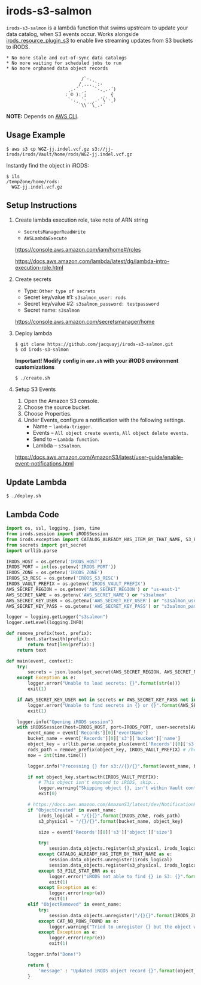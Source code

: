 # irods-s3-salmon

`irods-s3-salmon` is a lambda function that swims upstream to update your data catalog, when S3 events occur. Works alongside [irods_resource_plugin_s3](https://github.com/irods/irods_resource_plugin_s3) to enable live streaming updates from S3 buckets to iRODS.

    * No more stale and out-of-sync data catalogs
    * No more waiting for scheduled jobs to run  
    * No more orphaned data object records       

 ```
                             /`·.¸
                            /¸...¸`:·
                        ¸.·´  ¸   `·.¸.·´)
                       : © ):´;      ¸  {
                        `·.¸ `·  ¸.·´\`·¸)
                            `\\´´\¸.·´
 ```

**NOTE:** Depends on [AWS CLI](https://docs.aws.amazon.com/cli/latest/userguide/install-cliv2.html).

## Usage Example

```
$ aws s3 cp WGZ-jj.indel.vcf.gz s3://jj-irods/irods/Vault/home/rods/WGZ-jj.indel.vcf.gz
```

Instantly find the object in iRODS:

```
$ ils
/tempZone/home/rods:
  WGZ-jj.indel.vcf.gz
```

## Setup Instructions

1. Create lambda execution role, take note of ARN string

    - `SecretsManagerReadWrite`
    - `AWSLambdaExecute`

    https://console.aws.amazon.com/iam/home#/roles
    
    https://docs.aws.amazon.com/lambda/latest/dg/lambda-intro-execution-role.html

2. Create secrets

    - Type: `Other type of secrets`
    - Secret key/value #1: `s3salmon_user: rods`
    - Secret key/value #2: `s3salmon_password: testpassword`
    - Secret name: `s3salmon`

    https://console.aws.amazon.com/secretsmanager/home

3. Deploy lambda
    
    ```
    $ git clone https://github.com/jacquayj/irods-s3-salmon.git
    $ cd irods-s3-salmon
    ```
    
    **Important! Modify config in `env.sh` with your iRODS environment customizations**

    ```
    $ ./create.sh
    ```

4. Setup S3 Events

    1. Open the Amazon S3 console.
    2. Choose the source bucket.
    3. Choose Properties.
    4. Under Events, configure a notification with the following settings.
        * Name – `lambda-trigger`.
        * Events – `All object create events`, `All object delete events`.
        * Send to – `Lambda function`.
        * Lambda – `s3salmon`.

    https://docs.aws.amazon.com/AmazonS3/latest/user-guide/enable-event-notifications.html

## Update Lambda

```
$ ./deploy.sh
```

## Lambda Code

```python
import os, ssl, logging, json, time
from irods.session import iRODSSession
from irods.exception import CATALOG_ALREADY_HAS_ITEM_BY_THAT_NAME, S3_FILE_STAT_ERR, CAT_NO_ROWS_FOUND
from secrets import get_secret
import urllib.parse

IRODS_HOST = os.getenv('IRODS_HOST')
IRODS_PORT = int(os.getenv('IRODS_PORT'))
IRODS_ZONE = os.getenv('IRODS_ZONE')
IRODS_S3_RESC = os.getenv('IRODS_S3_RESC')
IRODS_VAULT_PREFIX = os.getenv('IRODS_VAULT_PREFIX')
AWS_SECRET_REGION = os.getenv('AWS_SECRET_REGION') or "us-east-1"
AWS_SECRET_NAME = os.getenv('AWS_SECRET_NAME') or "s3salmon"
AWS_SECRET_KEY_USER = os.getenv('AWS_SECRET_KEY_USER') or "s3salmon_user"
AWS_SECRET_KEY_PASS = os.getenv('AWS_SECRET_KEY_PASS') or "s3salmon_password"

logger = logging.getLogger("s3salmon")
logger.setLevel(logging.INFO)

def remove_prefix(text, prefix):
    if text.startswith(prefix):
        return text[len(prefix):]
    return text 

def main(event, context):
    try:
        secrets = json.loads(get_secret(AWS_SECRET_REGION, AWS_SECRET_NAME))
    except Exception as e:
        logger.error("Unable to load secrets: {}".format(str(e)))
        exit(1)

    if AWS_SECRET_KEY_USER not in secrets or AWS_SECRET_KEY_PASS not in secrets:
        logger.error("Unable to find secrets in {} or {}".format(AWS_SECRET_KEY_USER, AWS_SECRET_KEY_PASS))
        exit(1)

    logger.info("Opening iRODS session")
    with iRODSSession(host=IRODS_HOST, port=IRODS_PORT, user=secrets[AWS_SECRET_KEY_USER], password=secrets[AWS_SECRET_KEY_PASS], zone=IRODS_ZONE) as session:
        event_name = event['Records'][0]['eventName']
        bucket_name = event['Records'][0]['s3']['bucket']['name']
        object_key = urllib.parse.unquote_plus(event['Records'][0]['s3']['object']['key']) # irods/Vault/home/rods/requirements.txt
        rods_path = remove_prefix(object_key, IRODS_VAULT_PREFIX) # /home/rods/requirements.txt
        now = int(time.time())

        logger.info("Processing {} for s3://{}/{}".format(event_name, bucket_name, object_key))

        if not object_key.startswith(IRODS_VAULT_PREFIX):
            # This object isn't exposed to iRODS, skip...
            logger.warning("Skipping object {}, isn't within Vault context {}. Consider setting Prefix filter to \"{}\" in S3 event config".format(object_key, IRODS_VAULT_PREFIX, IRODS_VAULT_PREFIX))
            exit(0)

        # https://docs.aws.amazon.com/AmazonS3/latest/dev/NotificationHowTo.html#supported-notification-event-types
        if "ObjectCreated" in event_name:
            irods_logical = "/{}{}".format(IRODS_ZONE, rods_path)
            s3_physical = "/{}/{}".format(bucket_name, object_key)

            size = event['Records'][0]['s3']['object']['size']

            try:
                session.data_objects.register(s3_physical, irods_logical, rescName=IRODS_S3_RESC, dataSize=size, dataCreate=now, dataModify=now)
            except CATALOG_ALREADY_HAS_ITEM_BY_THAT_NAME as e:
                session.data_objects.unregister(irods_logical)
                session.data_objects.register(s3_physical, irods_logical, rescName=IRODS_S3_RESC, dataSize=size, dataCreate=now, dataModify=now)
            except S3_FILE_STAT_ERR as e:
                logger.error("iRODS not able to find {} in S3: {}".format(s3_physical, repr(e)))
                exit(1)
            except Exception as e:
                logger.error(repr(e))
                exit(1)
        elif "ObjectRemoved" in event_name:
            try:
                session.data_objects.unregister("/{}{}".format(IRODS_ZONE, rods_path))
            except CAT_NO_ROWS_FOUND as e:
                logger.warning("Tried to unregister {} but the object was already unregistered: {}".format(rods_path, repr(e)))
            except Exception as e:
                logger.error(repr(e))
                exit(1)

        logger.info("Done!")

        return { 
            'message' : "Updated iRODS object record {}".format(object_key)
        }
```